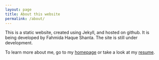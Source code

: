 ```yaml
---
layout: page
title: About this website
permalink: /about/
---
```



This is a static website, created using Jekyll, and hosted on github. It is being developed by Fahmida Haque Shanta.
The site is still under development.

To learn more about me, go to my [homepage](/) or take a look at my [resume](https://tinyurl.com/abidnazirisami-cv).